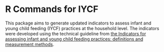 
<!-- README.md is generated from README.Rmd. Please edit that file -->

# R Commands for IYCF

<!-- badges: start -->
<!-- badges: end -->

This package aims to generate updated indicators to assess infant and
young child feeding (IYCF) practices at the household level. The
indicators were developed using the technical guideline from [the
Indicators for assessing infant and young child feeding practices:
definitions and measurement
methods](https://www.who.int/publications/i/item/9789240018389).
